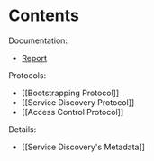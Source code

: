 Contents
========

Documentation:
* [Report](https://github.com/RoySCU/iot-pkg-doc/blob/master/main.pdf)

Protocols:
* [[Bootstrapping Protocol]]
* [[Service Discovery Protocol]]
* [[Access Control Protocol]]

Details:
* [[Service Discovery's Metadata]]
